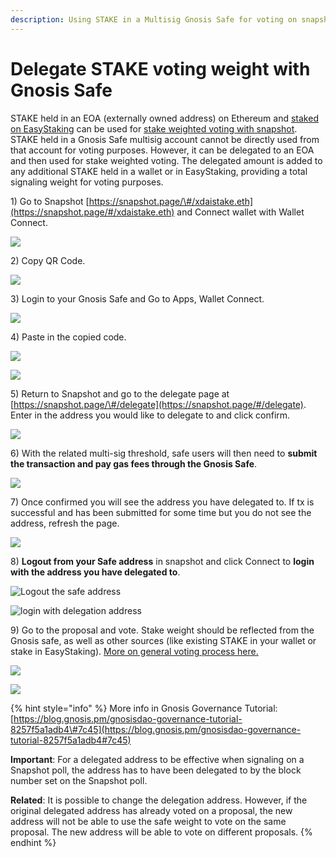 ```yaml
---
description: Using STAKE in a Multisig Gnosis Safe for voting on snapshot
---
```


# Delegate STAKE voting weight with Gnosis Safe

STAKE held in an EOA \(externally owned address\) on Ethereum and [staked on EasyStaking](https://easy-staking.xdaichain.com/deposits) can be used for [stake weighted voting with snapshot](https://snapshot.page/#/xdaistake.eth). STAKE held in a Gnosis Safe multisig account cannot be directly used from that account for voting purposes. However, it can be delegated to an EOA and then used for stake weighted voting. The delegated amount is added to any additional STAKE held in a wallet or in EasyStaking, providing a total signaling weight for voting purposes. 

1\) Go to Snapshot [https://snapshot.page/\#/xdaistake.eth](https://snapshot.page/#/xdaistake.eth) and Connect wallet with Wallet Connect.

![](../../../.gitbook/assets/gnosis-safe1.png)

2\) Copy QR Code.

![](../../../.gitbook/assets/gnosis-qr.png)

3\) Login to your Gnosis Safe and Go to Apps, Wallet Connect.

![](../../../.gitbook/assets/gnosis-apps-wallet-connect.png)

4\) Paste in the copied code.

![](../../../.gitbook/assets/gnosis-pasted-code.png)

![](../../../.gitbook/assets/connected.png)

5\) Return to Snapshot and go to the delegate page at [https://snapshot.page/\#/delegate](https://snapshot.page/#/delegate). Enter in the address you would like to delegate to and click confirm. 

![](../../../.gitbook/assets/delegate-on-snap.png)

6\) With the related multi-sig threshold, safe users will then need to **submit the transaction and pay gas fees through the Gnosis Safe**. 

![](../../../.gitbook/assets/submit-in-safe.png)

7\) Once confirmed you will see the address you have delegated to. If tx is successful and has been submitted for some time but you do not see the address, refresh the page.

![](../../../.gitbook/assets/confirmed.png)

8\) **Logout from your Safe address** in snapshot and click Connect to **login with the address you have delegated to**. 

![Logout the safe address](../../../.gitbook/assets/logout.png)

![login with delegation address](../../../.gitbook/assets/login.png)

9\) Go to the proposal and vote. Stake weight should be reflected from the Gnosis safe, as well as other sources \(like existing STAKE in your wallet or stake in EasyStaking\). [More on general voting process here.](./)

![](../../../.gitbook/assets/voting-power-1.png)

![](../../../.gitbook/assets/votingpower2.png)

{% hint style="info" %}
More info in Gnosis Governance Tutorial: [https://blog.gnosis.pm/gnosisdao-governance-tutorial-8257f5a1adb4\#7c45](https://blog.gnosis.pm/gnosisdao-governance-tutorial-8257f5a1adb4#7c45)

**Important**: For a delegated address to be effective when signaling on a Snapshot poll, the address has to have been delegated to by the block number set on the Snapshot poll.

**Related**: It is possible to change the delegation address. However, if the original delegated address has already voted on a proposal, the new address will not be able to use the safe weight to vote on the same proposal. The new address will be able to vote on different proposals.
{% endhint %}







